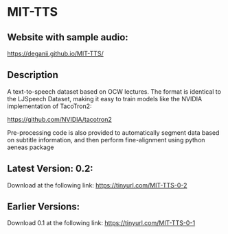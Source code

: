 # MIT-TTS

## Website with sample audio:
https://deganii.github.io/MIT-TTS/

## Description

A text-to-speech dataset based on OCW lectures. The format is identical to the LJSpeech Dataset, making it easy to train models like the NVIDIA implementation of TacoTron2:

https://github.com/NVIDIA/tacotron2

Pre-processing code is also provided to automatically segment data based on subtitle information, and then perform fine-alignment using python aeneas package


## Latest Version: 0.2: 

Download at the following link:
https://tinyurl.com/MIT-TTS-0-2

## Earlier Versions:

Download 0.1 at the following link:
https://tinyurl.com/MIT-TTS-0-1



